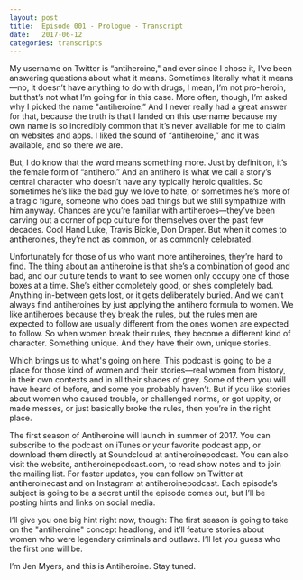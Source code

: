 ```yaml
---
layout: post
title:  Episode 001 - Prologue - Transcript
date:   2017-06-12
categories: transcripts
---
```


My username on Twitter is “antiheroine," and ever since I chose it, I’ve been answering questions about what it means. Sometimes literally what it means—no, it doesn’t have anything to do with drugs, I mean, I’m not pro-heroin, but that’s not what I’m going for in this case. More often, though, I’m asked why I picked the name "antiheroine.” And I never really had a great answer for that, because the truth is that I landed on this username because my own name is so incredibly common that it’s never available for me to claim on websites and apps. I liked the sound of “antiheroine,” and it was available, and so there we are.

But, I do know that the word means something more. Just by definition, it’s the female form of “antihero.” And an antihero is what we call a story’s central character who doesn’t have any typically heroic qualities. So sometimes he’s like the bad guy we love to hate, or sometimes he’s more of a tragic figure, someone who does bad things but we still sympathize with him anyway. Chances are you’re familiar with antiheroes—they’ve been carving out a corner of pop culture for themselves over the past few decades. Cool Hand Luke, Travis Bickle, Don Draper. But when it comes to antiheroines, they’re not as common, or as commonly celebrated.

Unfortunately for those of us who want more antiheroines, they’re hard to find. The thing about an antiheroine is that she’s a combination of good and bad, and our culture tends to want to see women only occupy one of those boxes at a time. She’s either completely good, or she’s completely bad. Anything in-between gets lost, or it gets deliberately buried. And we can’t always find antiheroines by just applying the antihero formula to women. We like antiheroes because they break the rules, but the rules men are expected to follow are usually different from the ones women are expected to follow. So when women break their rules, they become a different kind of character. Something unique. And they have their own, unique stories.

Which brings us to what's going on here. This podcast is going to be a place for those kind of women and their stories—real women from history, in their own contexts and in all their shades of grey. Some of them you will have heard of before, and some you probably haven’t. But if you like stories about women who caused trouble, or challenged norms, or got uppity, or made messes, or just basically broke the rules, then you’re in the right place.

The first season of Antiheroine will launch in summer of 2017. You can subscribe to the podcast on iTunes or your favorite podcast app, or download them directly at Soundcloud at antiheroinepodcast. You can also visit the website, antiheroinepodcast.com, to read show notes and to join the mailing list. For faster updates, you can follow on Twitter at antiheroinecast and on Instagram at antiheroinepodcast. Each episode’s subject is going to be a secret until the episode comes out, but I’ll be posting hints and links on social media.

I’ll give you one big hint right now, though: The first season is going to take on the "antiheroine" concept headlong, and it’ll 
feature stories about women who were legendary criminals and outlaws. I’ll let you guess who the first one will be.

I’m Jen Myers, and this is Antiheroine. Stay tuned.
